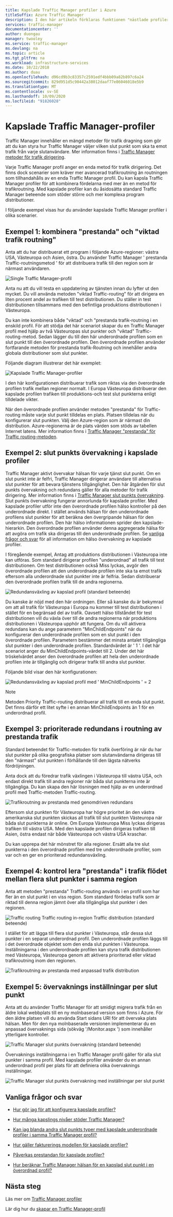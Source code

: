 ```yaml
---
title: Kapslade Traffic Manager profiler i Azure
titleSuffix: Azure Traffic Manager
description: I den här artikeln förklaras funktionen "nästlade profiler" i Azure Traffic Manager
services: traffic-manager
documentationcenter: ''
author: duongau
manager: twooley
ms.service: traffic-manager
ms.devlang: na
ms.topic: article
ms.tgt_pltfrm: na
ms.workload: infrastructure-services
ms.date: 10/22/2018
ms.author: duau
ms.openlocfilehash: d96cd9b3c83357c2591edf4bbb09a82b897c6a24
ms.sourcegitcommit: 829d951d5c90442a38012daaf77e86046018e5b9
ms.translationtype: MT
ms.contentlocale: sv-SE
ms.lasthandoff: 10/09/2020
ms.locfileid: "91826028"
---
```

# <a name="nested-traffic-manager-profiles"></a>Kapslade Traffic Manager-profiler

Traffic Manager innehåller en mängd metoder för trafik dragning som gör att du kan styra hur Traffic Manager väljer vilken slut punkt som ska ta emot trafik från varje slutanvändare. Mer information finns i [Traffic Manager metoder för trafik dirigering](traffic-manager-routing-methods.md).

Varje Traffic Manager profil anger en enda metod för trafik dirigering. Det finns dock scenarier som kräver mer avancerad trafikroutning än routningen som tillhandahålls av en enda Traffic Manager profil. Du kan kapsla Traffic Manager profiler för att kombinera fördelarna med mer än en metod för trafikroutning. Med kapslade profiler kan du åsidosätta standard Traffic Manager beteende som stöder större och mer komplexa program distributioner.

I följande exempel visas hur du använder kapslade Traffic Manager profiler i olika scenarier.

## <a name="example-1-combining-performance-and-weighted-traffic-routing"></a>Exempel 1: kombinera "prestanda" och "viktad trafik routning"

Anta att du har distribuerat ett program i följande Azure-regioner: västra USA, Västeuropa och Asien, östra. Du använder Traffic Manager ' prestanda Traffic-routningsmetod ' för att distribuera trafik till den region som är närmast användaren.

![Single Traffic Manager-profil][4]

Anta nu att du vill testa en uppdatering av tjänsten innan du lyfter ut den mycket. Du vill använda metoden "viktad Traffic-routing" för att dirigera en liten procent andel av trafiken till test distributionen. Du ställer in test distributionen tillsammans med den befintliga produktions distributionen i Västeuropa.

Du kan inte kombinera både "viktad" och "prestanda trafik-routning i en enskild profil. För att stödja det här scenariot skapar du en Traffic Manager profil med hjälp av två Västeuropas slut punkter och "viktad" Traffic-routing-metod. Sedan lägger du till den här underordnade profilen som en slut punkt till den överordnade profilen. Den överordnade profilen använder fortfarande metoden för prestanda trafik-Routning och innehåller andra globala distributioner som slut punkter.

Följande diagram illustrerar det här exemplet:

![Kapslade Traffic Manager-profiler][2]

I den här konfigurationen distribuerar trafik som riktas via den överordnade profilen trafik mellan regioner normalt. I Europa Västeuropa distribuerar den kapslade profilen trafiken till produktions-och test slut punkterna enligt tilldelade vikter.

När den överordnade profilen använder metoden "prestanda" för Traffic-routing måste varje slut punkt tilldelas en plats. Platsen tilldelas när du konfigurerar slut punkten. Välj den Azure-region som är närmast din distribution. Azure-regionerna är de plats värden som stöds av tabellen Internet latens. Mer information finns i [Traffic Manager "prestanda" för Traffic routing-metoden](traffic-manager-routing-methods.md#performance).

## <a name="example-2-endpoint-monitoring-in-nested-profiles"></a>Exempel 2: slut punkts övervakning i kapslade profiler

Traffic Manager aktivt övervakar hälsan för varje tjänst slut punkt. Om en slut punkt inte är felfri, Traffic Manager dirigerar användare till alternativa slut punkter för att bevara tjänstens tillgänglighet. Den här åtgärden för slut punkts övervakning och redundans gäller för alla metoder för trafik dirigering. Mer information finns i [Traffic Manager slut punkts övervakning](traffic-manager-monitoring.md). Slut punkts övervakning fungerar annorlunda för kapslade profiler. Med kapslade profiler utför inte den överordnade profilen hälso kontroller på den underordnade direkt. I stället används hälsan för den underordnade profilens slut punkter för att beräkna den övergripande hälsan för den underordnade profilen. Den här hälso informationen sprider den kapslade-hierarkin. Den överordnade profilen använder denna aggregerade hälsa för att avgöra om trafik ska dirigeras till den underordnade profilen. Se [vanliga frågor och svar](traffic-manager-FAQs.md#traffic-manager-nested-profiles) för all information om hälso övervakning av kapslade profiler.

I föregående exempel, Antag att produktions distributionen i Västeuropa inte kan utföras. Som standard dirigerar profilen "underordnad" all trafik till test distributionen. Om test distributionen också Miss lyckas, avgör den överordnade profilen att den underordnade profilen inte ska ta emot trafik eftersom alla underordnade slut punkter inte är felfria. Sedan distribuerar den överordnade profilen trafik till de andra regionerna.

![Redundansväxling av kapslad profil (standard beteende)][3]

Du kanske är nöjd med den här ordningen. Eller så kanske du är bekymrad om att all trafik för Västeuropa i Europa nu kommer till test distributionen i stället för en begränsad del av trafik. Oavsett hälso tillståndet för test distributionen vill du växla över till de andra regionerna när produktions distributionen i Västeuropa upphör att fungera. Om du vill aktivera redundans kan du ange parametern "MinChildEndpoints" när du konfigurerar den underordnade profilen som en slut punkt i den överordnade profilen. Parametern bestämmer det minsta antalet tillgängliga slut punkter i den underordnade profilen. Standardvärdet är ' 1 '. I det här scenariot anger du MinChildEndpoints-värdet till 2. Under det här tröskelvärdet anser den överordnade profilen att hela den underordnade profilen inte är tillgänglig och dirigerar trafik till andra slut punkter.

Följande bild visar den här konfigurationen:

![Redundansväxling av kapslad profil med ' MinChildEndpoints ' = 2][4]

> [!NOTE]
> Metoden Priority Traffic-routing distribuerar all trafik till en enda slut punkt. Det finns därför ett litet syfte i en annan MinChildEndpoints än 1 för en underordnad profil.

## <a name="example-3-prioritized-failover-regions-in-performance-traffic-routing"></a>Exempel 3: prioriterade redundans i routning av prestanda trafik

Standard beteendet för Traffic-metoden för trafik överföring är när du har slut punkter på olika geografiska platser som slutanvändarna dirigeras till den "närmast" slut punkten i förhållande till den lägsta nätverks fördröjningen.

Anta dock att du föredrar trafik växlingen i Västeuropa till västra USA, och endast direkt trafik till andra regioner när båda slut punkterna inte är tillgängliga. Du kan skapa den här lösningen med hjälp av en underordnad profil med Traffic-metoden Traffic-routing.

![Trafikroutning av prestanda med genomdriven redundans][6]

Eftersom slut punkten för Västeuropa har högre prioritet än den västra amerikanska slut punkten skickas all trafik till slut punkten Västeuropa när båda slut punkterna är online. Om Europa Västeuropa Miss lyckas dirigeras trafiken till västra USA. Med den kapslade profilen dirigeras trafiken till Asien, östra endast när både Västeuropa och västra USA kraschar.

Du kan upprepa det här mönstret för alla regioner. Ersätt alla tre slut punkterna i den överordnade profilen med tre underordnade profiler, som var och en ger en prioriterad redundansväxling.

## <a name="example-4-controlling-performance-traffic-routing-between-multiple-endpoints-in-the-same-region"></a>Exempel 4: kontrol lera "prestanda" i trafik flödet mellan flera slut punkter i samma region

Anta att metoden "prestanda" Traffic-routing används i en profil som har fler än en slut punkt i en viss region. Som standard fördelas trafik som är riktad till denna region jämnt över alla tillgängliga slut punkter i den regionen.

![Traffic routing Traffic routing in-region Traffic distribution (standard beteende)][7]

I stället för att lägga till flera slut punkter i Västeuropa, står dessa slut punkter i en separat underordnad profil. Den underordnade profilen läggs till i det överordnade objektet som den enda slut punkten i Västeuropa. Inställningarna i den underordnade profilen kan styra trafik distributionen med Västeuropa, Västeuropa genom att aktivera prioriterad eller viktad trafikroutning inom den regionen.

![Trafikroutning av prestanda med anpassad trafik distribution][8]

## <a name="example-5-per-endpoint-monitoring-settings"></a>Exempel 5: övervaknings inställningar per slut punkt

Anta att du använder Traffic Manager för att smidigt migrera trafik från en äldre lokal webbplats till en ny molnbaserad version som finns i Azure. För den äldre platsen vill du använda Start sidans URI för att övervaka plats hälsan. Men för den nya molnbaserade versionen implementerar du en anpassad övervaknings sida (sökväg '/Monitor.aspx ') som innehåller ytterligare kontroller.

![Traffic Manager slut punkts övervakning (standard beteende)][9]

Övervaknings inställningarna i en Traffic Manager profil gäller för alla slut punkter i samma profil. Med kapslade profiler använder du en annan underordnad profil per plats för att definiera olika övervaknings inställningar.

![Traffic Manager slut punkts övervakning med inställningar per slut punkt][10]

## <a name="faqs"></a>Vanliga frågor och svar

* [Hur gör jag för att konfigurera kapslade profiler?](https://docs.microsoft.com/azure/traffic-manager/traffic-manager-faqs#traffic-manager-nested-profiles)

* [Hur många kapslings nivåer stöder Traffic Manager?](https://docs.microsoft.com/azure/traffic-manager/traffic-manager-faqs#how-many-layers-of-nesting-does-traffic-manger-support)

* [Kan jag blanda andra slut punkts typer med kapslade underordnade profiler i samma Traffic Manager profil?](https://docs.microsoft.com/azure/traffic-manager/traffic-manager-faqs#can-i-mix-other-endpoint-types-with-nested-child-profiles-in-the-same-traffic-manager-profile)

* [Hur gäller fakturerings modellen för kapslade profiler?](https://docs.microsoft.com/azure/traffic-manager/traffic-manager-faqs#how-does-the-billing-model-apply-for-nested-profiles)

* [Påverkas prestandan för kapslade profiler?](https://docs.microsoft.com/azure/traffic-manager/traffic-manager-faqs#is-there-a-performance-impact-for-nested-profiles)

* [Hur beräknar Traffic Manager hälsan för en kapslad slut punkt i en överordnad profil?](https://docs.microsoft.com/azure/traffic-manager/traffic-manager-faqs#how-does-traffic-manager-compute-the-health-of-a-nested-endpoint-in-a-parent-profile)

## <a name="next-steps"></a>Nästa steg

Läs mer om [Traffic Manager profiler](traffic-manager-overview.md)

Lär dig hur du [skapar en Traffic Manager-profil](traffic-manager-create-profile.md)

<!--Image references-->
[1]: ./media/traffic-manager-nested-profiles/figure-1.png
[2]: ./media/traffic-manager-nested-profiles/figure-2.png
[3]: ./media/traffic-manager-nested-profiles/figure-3.png
[4]: ./media/traffic-manager-nested-profiles/figure-4.png
[5]: ./media/traffic-manager-nested-profiles/figure-5.png
[6]: ./media/traffic-manager-nested-profiles/figure-6.png
[7]: ./media/traffic-manager-nested-profiles/figure-7.png
[8]: ./media/traffic-manager-nested-profiles/figure-8.png
[9]: ./media/traffic-manager-nested-profiles/figure-9.png
[10]: ./media/traffic-manager-nested-profiles/figure-10.png
